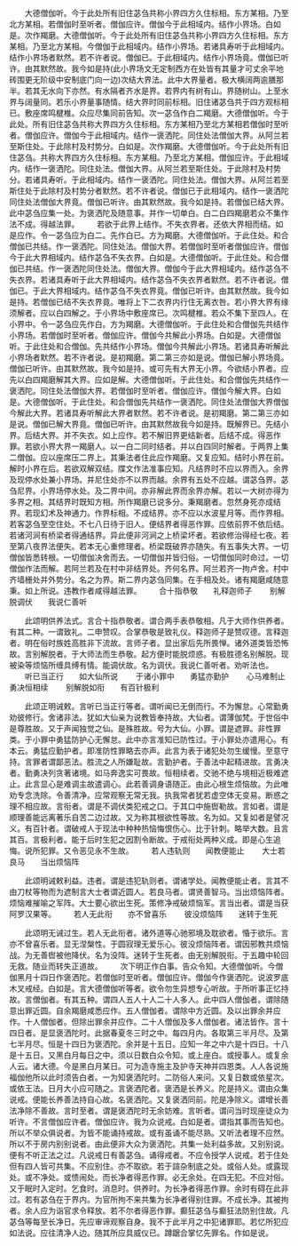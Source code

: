 <!-- { "loadSidebar": true } -->
　　大德僧伽听。今于此处所有旧住苾刍共称小界四方久住标相。东方某相。乃至北方某相。若僧伽时至听者。僧伽应许。僧伽今于此相域内。结作小界场。白如是。次作羯磨。大德僧伽听。今于此处所有旧住苾刍共称小界四方久住标相。东方某相。乃至北方某相。今僧伽于此相域内。结作小界场。若诸具寿听于此相域内。结作小界场者默然。若不许者说。僧伽已。于此相域内。结作小界场竟。僧伽已听许。由其默然故。我今如是持(此小界场文无定制西方在处皆有其量才可丈余平地砖围更无阶级中安制底门向一边)次结大界法。此中大界量者。极大横阔两逾膳那半。若其无水向下亦然。有水隔者齐水是界。若界内有树有山。界随树山。上至水界与阔量同。若乐小界量事随情。结大界时同前标相。旧住诸苾刍共于四方观标相已。敷座席鸣楗椎。众应尽集同前告知。次一苾刍作白二羯磨。大德僧伽听。今于此处。所有旧住苾刍共称大界四方久住标相。东方某相乃至北方某相若僧伽时至听者。僧伽应许。僧伽今于此相域内。结作一褒洒陀。同住处法僧伽大界。从阿兰若至斯住处。于此除村及村势分。白如是。次作羯磨。大德僧伽听。今于此处所有旧住苾刍。共称大界四方久住标相。东方某相。乃至北方某相。僧伽应许。于此相域内。结作一褒洒陀。同住处法。僧伽大界。从阿兰若至斯住处。于此除村及村势分。若诸具寿听。于此相域内。结作一褒洒陀。同住处法。僧伽大界。从阿兰若至斯住处于此除村及村势分者默然。若不许者说。僧伽已于此相域内。结作一褒洒陀同住处法僧伽大界竟。僧伽已听许。由其默然故。我今如是持。若僧伽已结大界。此中苾刍应集一处。为褒洒陀及随意事。并作一切单白。白二白四羯磨若众不集作法不成。得越法罪。
　　若欲于此界上结作。不失衣界者。还依大界相而结。如是应作。令一苾刍应为白二。先作白已。方为羯磨。大德僧伽听。于此住处。和合僧伽已共结。作一褒洒陀。同住处法。僧伽大界。若僧伽时至听者僧伽应许。僧伽今于此大界相域内。结作苾刍不失衣界。白如是。大德僧伽听。于此住处。和合僧伽已共结。作一褒洒陀同住处法。僧伽大界。僧伽今于此大界相域内。结作苾刍不失衣界。若诸具寿听于此大界相域内。结作苾刍不失衣界者默然。若不许者说。僧伽已。于此大界相域内。结作苾刍不失衣界竟。僧伽已听许。由其默然故。我今如是持。若僧伽已结不失衣界竟。唯将上下二衣界内行住无离衣咎。若小界大界有缘须解者。应以白四解之。于小界场中敷座席已。次鸣楗椎。若众不集下至四人。在小界中。令一苾刍应先作白。方为羯磨。大德僧伽听。于此住处和合僧伽先共结作小界场。若僧伽时至听者。僧伽应许。僧伽今共解此小界场。白如是。大德僧伽听。于此住处和合僧伽。先共结作小界场。僧伽今共解此小界场。若诸具寿听解此小界场者默然。若不许者说。是初羯磨。第二第三亦如是说。僧伽已解小界场竟。僧伽已听许。由其默然故。我今如是持。或可先有大界无小界。今欲结小界者。应先以白四羯磨解其大界。应如是解。大德僧伽听。于此住处。和合僧伽先共结作一褒洒陀。同住处法僧伽大界。若僧伽时至听者。僧伽应许。僧伽今解大界。白如是。大德僧伽听。于此住处。和合僧伽先共结作一褒洒陀。同住处法僧伽大界僧伽今解此大界。若诸具寿听解此大界者默然。若不许者说。是初羯磨。第二第三亦如是说。僧伽已解大界竟。僧伽已听许。由其默然故我今如是持。既解界已。先结小界。后结大界。并不失衣。如上应作。若不解旧界更结新者。后结不成。得恶作罪。若欲小界大界一羯磨人。以一白二同时结者。并以白四同时解者。于两界上集二僧伽。应以座席压二界上。其秉法者住此应作羯磨。又复应知。结时小界在前。解时小界在后。若欲双解双结。牒文作法准事应知。凡结界时不应以界而入。余界及现停水处兼小界场。并尼住处亦不以界而越。余界有五处不应越。谓苾刍界。苾刍尼界。小界场停水处。及二界中间。亦非解此界而余界亦解。若以一大树亦得为多界之相。其结界时既知方相。所作羯磨已说多分。秉羯磨者。忽然身死亦成结界。若现幻术及神通力。作界标相。不成结界。亦不应以水波星月等。而作界相。若客苾刍至空住处。不七八日待于旧人。便结界者得恶作罪。应依前界不依后结。若诸河涧有桥梁者得通结界。异此便非河涧之上桥梁坏者。若欲修治得经七夜。若至第八夜界法便失。若本无心重修理者。桥梁既破界亦随失。有五事失大界。一切僧伽皆悉转根。一切僧伽决舍而去。一切僧伽并皆归俗。一切僧伽同时命过。一切僧伽作法而解。若阿兰若及在村中非结界处。齐何名界。阿兰若齐一拘卢舍。村中齐墙栅处并外势分。名之为界。斯二界内苾刍同集。在手相及处。诸有羯磨咸随意秉。如上所说。违教作者咸得越法罪。
　　合十指恭敬　　礼释迦师子
　　别解脱调伏　　我说仁善听

　　此颂明供养法式。言合十指恭敬者。谓合两手表恭敬相。凡于大师作供养者。有其二种。一谓致礼。二申赞叹。合掌恭敬是致礼仪。释迦师子是赞叹德。言释迦者。明在俗时族姓高胜非下流故。言师子者。显出家后先所畏惮。诸外道类皆恐怖故。言别解脱者。于大师法而生恭敬。起方便时能脱烦惑。有极胜德名别解脱。现被染等烦恼所缠具缚有情。能调伏故。名为调伏。我说仁善听者。劝听法也。
　　听已当正行　　如大仙所说
　　于诸小罪中　　勇猛亦勤护
　　心马难制止　　勇决恒相续
　　别解脱如衔　　有百针极利

　　此颂正明诫敕。言听已当正行等者。谓听闻已无倒而行。不为懈怠。心常勤勇劝彼修行。舍诸非法。犹如大仙亲为说教皆奉持故。大仙者。谓薄伽梵。于世俗中是尊胜故。又于声闻独觉之仙。是殊胜故。号为大仙。小罪。谓是遮罪。非性罪类。于小罪中勇猛防护心无懈怠。此中亦言准知已防性过。于小罪处亦遣用心。有本云。勇猛应勤护者。即准防性罪略去亦声。此言为表于诸犯处勿生缓慢。至意守持。言罪者谓鄙恶法。胜流之人所嫌耻故。言勤护者。于善法中起精进故。言勇决者。勤勇决列贪著诸境。如马奔逸实可畏故。恒相续者。交驰不绝与境相近极难遮止。此言显心是难调主故遣调心。此若善调身语随正。由此心根生烦恼故。为此唯劝专念洗除。令善清净。应常观察无常无我。执我常者犹若虚空体无变易。断惑之理不相应故。言衔者。谓是不调伏类犯戒之口。于其口中施辔勒故。言如者。谓是顺理善能远离著乐自苦二边过故。又为称其根欲性等故。名为如。又复如者是譬况义。有百针者。谓破戒人于现法中种种热恼悔恨伤心。比于针刺。略举大数。且言其百。言极利者。能于后时生犯之因割令断故。于戒衔处两种义成。即是心生追悔。说所犯罪。又令恶见永不生故。
　　若人违轨则　　闻教便能止
　　大士若良马　　当出烦恼阵

　　此颂明诫敕利益。违者。谓是违犯轨则者。谓诸学处。闻教便能止者。言其不由刀杖等物而为遮制言大士者谓近圆人。若良马者。谓贤善智马。当出烦恼阵者。烦恼难摧喻之军阵。大士要心欲出生死。策修净戒破烦恼军。言当出者。谓是当获阿罗汉果等。
　　若人无此衔　　亦不曾喜乐
　　彼没烦恼阵　　迷转于生死

　　此颂明无诫过生。若人无此衔者。诸外道等心驰邪境及耽欲者。惛于欲乐。言亦不曾喜乐者。显无涅槃性。于圆寂理无爱乐心。彼没烦恼阵者。谓因邪教共烦恼战。为无善辔被他降伏。名为没阵。迷转于生死者。由无别解脱衔。于五趣中轮回无救。随业而转失正道故。
　　次下明正作白事。告众令知。大德僧伽听。今僧伽黑月十四日作褒洒陀。若僧伽时至听者。僧伽应许。僧伽今作褒洒陀。说波罗底木叉戒经。白如是。言大德僧伽听等者。欲令勿生异想专心听故。于所听事正忆持故。言僧伽者。有其五种。谓四人五人十人二十人多人。此中四人僧伽者。谓除随意出罪近圆。自余羯磨咸悉应作。五人僧伽者。谓除中方近圆。及以出罪余并应作。十人僧伽者。但除出罪余并应作。二十人僧伽及多人僧伽者。诸法皆作。言十四日者。是显褒洒陀时。此据春夏冬三时之中。每四月内。各取第三半月尽。及第七半月尽。恒是十四日为褒洒陀。余并是十五日。应知一年之中六是十四日。十八是十五日。又黑白月每日之中。须以日数白众令知。或上座白。或授事人。或复余人云。诸大德。今是黑白月某日。可为造寺施主及护寺天神并四恩类。人人各说施福伽他所以此时须告白者。一为知褒洒陀时。二防俗人来问。又复日数或依星次。或依王法。日月大小应可随之。言褒洒陀者。褒洒是长养义。陀是持义。谓由众集说戒。便能长养善法持自心故。名褒洒陀。又复褒洒同前。陀是净除义。谓增长善法净除不善故。言时至者。谓是褒洒陀时无余妨难。言听者。谓问当时现座徒众为听许。不言僧伽应许者。僧伽应许。我为众说戒。白如是者。谓指其事而告知也。所以不举众俱说者。为皆不能诵持戒故。或有虽诵不能尽熟。又听法者理不应然。所以不于房内别别说者。由此便非大众为褒洒陀。共集一处利益多故。又别别说。便有不听正法之过。凡说戒日有善苾刍。诵得戒者。不应令授学人说戒。若于住处但有四人皆可共集。不应别住。亦不取欲。若于諠杂制底之处。或俗人处。或露现处。或不净处。或愦闹处。而长净者得恶作罪。必无余处。在四无犯。不应对俗。又于眠时入定时。乞食时。消息时。供养时。为长净者得恶作罪。余时有碍在此非过。若有苾刍在于界内。为官所拘不来共集为长净者得别住罪。不成长净。其被拘者。余人应为诣官求令释放。若不尔者得恶作罪。癫狂苾刍与癫狂法防别住故。凡苾刍等每至长净日。先应审谛观察自身。我不于此半月之中犯诸罪耶。若忆所犯应如法说。应往清净人边。随其所应具威仪已。蹲踞合掌忆先罪名。作如是说。
